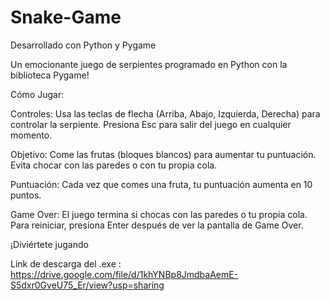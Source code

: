 # Snake-Game

Desarrollado con Python y Pygame

Un emocionante juego de serpientes programado en Python con la biblioteca Pygame!

Cómo Jugar:

Controles:
Usa las teclas de flecha (Arriba, Abajo, Izquierda, Derecha) para controlar la serpiente.
Presiona Esc para salir del juego en cualquier momento.

Objetivo:
Come las frutas (bloques blancos) para aumentar tu puntuación.
Evita chocar con las paredes o con tu propia cola.

Puntuación:
Cada vez que comes una fruta, tu puntuación aumenta en 10 puntos.

Game Over:
El juego termina si chocas con las paredes o tu propia cola.
Para reiniciar, presiona Enter después de ver la pantalla de Game Over.

¡Diviértete jugando

Link de descarga del .exe : https://drive.google.com/file/d/1khYNBp8JmdbaAemE-S5dxr0GveU75_Er/view?usp=sharing
